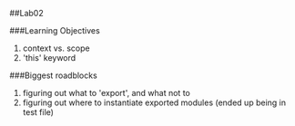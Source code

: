 ##Lab02

###Learning Objectives

1. context vs. scope
2. 'this' keyword

###Biggest roadblocks
1. figuring out what to 'export', and what not to
2. figuring out where to instantiate exported modules (ended up being in test file)
